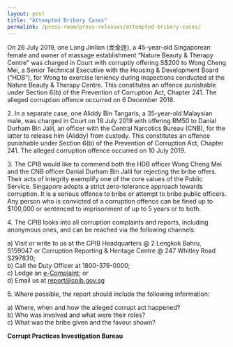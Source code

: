 ```yaml
---
layout: post
title: "Attempted Bribery Cases"
permalink: /press-room/press-releases/attempted-bribery-cases/
---
```

On 26 July 2019, one Long Jinlian (龙金连), a 45-year-old Singaporean female and owner of massage establishment “Nature Beauty & Therapy Centre” was charged in Court with corruptly offering S$200 to Wong Cheng Mei, a Senior Technical Executive with the Housing & Development Board (“HDB”), for Wong to exercise leniency during inspections conducted at the Nature Beauty & Therapy Centre.  This constitutes an offence punishable under Section 6(b) of the Prevention of Corruption Act, Chapter 241. The alleged corruption offence occurred on 6 December 2018.  

2\.          In a separate case, one Aliddy Bin Tangaris, a 35-year-old Malaysian male, was charged in Court on 18 July 2019 with offering RM50 to Danial Durham Bin Jalil, an officer with the Central Narcotics Bureau (CNB), for the latter to release him (Aliddy) from  custody. This constitutes an offence punishable under Section 6(b) of the Prevention of Corruption Act, Chapter 241. The alleged corruption offence occurred on 10 July 2019.  

3\.          The CPIB would like to commend both the HDB officer Wong Cheng Mei and the CNB officer Danial Durham Bin Jalil for rejecting the bribe offers. Their acts of integrity exemplify one of the core values of the Public Service. Singapore adopts a strict zero-tolerance approach towards corruption. It is a serious offence to bribe or attempt to bribe public officers. Any person who is convicted of a corruption offence can be fined up to $100,000 or sentenced to imprisonment of up to 5 years or to both.

4\.         The CPIB looks into all corruption complaints and reports, including anonymous ones, and can be reached via the following channels:

a) Visit or write to us at the CPIB Headquarters @ 2 Lengkok Bahru, S159047 or Corruption Reporting & Heritage Centre @ 247 Whitley Road S297830;<br />
b) Call the Duty Officer at 1800-376-0000;<br />
c) Lodge an [e-Complaint](/e-services/e-complaint-for-corrupt-conduct); or<br>
d) Email us at <a class="spamspan" href="mailto:report@cpib.gov.sg">report@cpib.gov.sg</a>

5\. Where possible, the report should include the following information:

a) Where, when and how the alleged corrupt act happened?<br />
b) Who was involved and what were their roles?<br />
c) What was the bribe given and the favour shown?

**Corrupt Practices Investigation Bureau**

